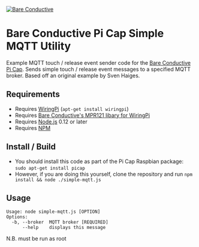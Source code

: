 [![Bare Conductive](http://bareconductive.com/assets/images/LOGO_256x106.png)](http://www.bareconductive.com/)

# Bare Conductive Pi Cap Simple MQTT Utility

Example MQTT touch / release event sender code for the [Bare Conductive Pi Cap](http://www.bareconductive.com/shop/pi-cap/). Sends simple touch / release event messages to a specified MQTT broker. Based off an original example by Sven Haiges.

## Requirements

* Requires [WiringPi](http://wiringpi.com/) (`apt-get install wiringpi`)
* Requires [Bare Conductive's MPR121 libary for WiringPi](https://github.com/BareConductive/wiringpi-mpr121)
* Requires [Node.js](https://nodejs.org/en/) 0.12 or later
* Requires [NPM](https://www.npmjs.com/)

## Install / Build

* You should install this code as part of the Pi Cap Raspbian package: `sudo apt-get install picap`    
* However, if you are doing this yourself, clone the repository and run `npm install && node ./simple-mqtt.js`

## Usage

    Usage: node simple-mqtt.js [OPTION]
    Options:
      -b, --broker  MQTT broker [REQUIRED]
          --help    displays this message

N.B. must be run as root    